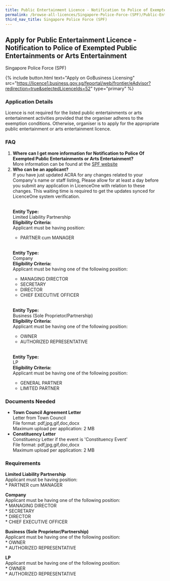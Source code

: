 ```yaml
---
title: Public Entertainment Licence - Notification to Police of Exempted Public Entertainments or Arts Entertainment
permalink: /browse-all-licences/Singapore-Police-Force-(SPF)/Public-Entertainment-Licence---Notification-to-Police-of-Exempted-Public-Entertainments-or-Arts-Entertainment
third_nav_title: Singapore Police Force (SPF)
---
```


## Apply for Public Entertainment Licence - Notification to Police of Exempted Public Entertainments or Arts Entertainment

Singapore Police Force (SPF)

{% include button.html text="Apply on GoBusiness Licensing" src="https://licence1.business.gov.sg/feportal/web/frontier/eAdvisor?redirection=true&selectedLicenceIds=52" type="primary" %}

<H3>Application Details</H3>

<p>Licence is not required for the listed public entertainments or arts entertainment activities provided that the organiser adheres to the exemption conditions. Otherwise, organiser is to apply for the appropriate public entertainment or arts entertainment licence.</p>

<h3>FAQ</h3>

<ol>
  <li>
    <strong>Where can I get more information for Notification to Police Of Exempted Public Entertainments or Arts Entertainment?</strong><br>        
More information can be found at the 
<a href="http://www.police.gov.sg/e-services/apply/licenses-and-permits" target="_blank" rel="noopener">SPF website</a>
  </li>
  <li>
    <strong>Who can be an applicant?</strong><br>
If you have just updated ACRA for any changes related to your Company's name or staff listing, Please allow for at least a day before you submit any application in LicenceOne with relation to these changes. This waiting time is required to get the updates synced for LicenceOne system verification.<br><br>

<strong>Entity Type:</strong> <br>
Limited Liability Partnership<br>
<strong>Eligibility Criteria:</strong><br>
Applicant must be having position:<br> 
* PARTNER cum MANAGER<br>        
<br>

<strong>Entity Type:</strong> <br>
Company<br>
<strong>Eligibility Criteria:</strong><br>
Applicant must be having one of the following position:<br>
* MANAGING DIRECTOR<br>
* SECRETARY<br>
* DIRECTOR<br>
* CHIEF EXECUTIVE OFFICER<br>
<br>        

<strong>Entity Type:</strong> <br>
Business (Sole Proprietor/Partnership)<br>
<strong>Eligibility Criteria:</strong><br>
Applicant must be having one of the following position:<br>
* OWNER<br>
* AUTHORIZED REPRESENTATIVE
<br>

<strong>Entity Type:</strong> <br>
LP<br>
<strong>Eligibility Criteria:</strong><br>
Applicant must be having one of the following position:<br>
* GENERAL PARTNER<br>
* LIMITED PARTNER
  </li>

</ol>


<H3>Documents Needed</H3>

<ul>
<li><strong>Town Council Agreement Letter</strong><br />Letter from Town Council
<br>
File format: pdf,jpg,gif,doc,docx<br>
Maximum upload per application: 2 MB
</li>

<li><strong>Constituency Letter</strong><br />Constituency Letter if the event is 'Constituency Event'
<br>
File format: pdf,jpg,gif,doc,docx<br>
Maximum upload per application: 2 MB
</li>

</ul>

<H3>Requirements</H3>

<p><strong>Limited Liability Partnership</strong><br />Applicant must be having position:<br />* PARTNER cum MANAGER</p>
<p><strong>Company</strong><br />Applicant must be having one of the following position:<br />* MANAGING DIRECTOR<br />* SECRETARY<br />* DIRECTOR<br />* CHIEF EXECUTIVE OFFICER</p>
<p><strong>Business (Sole Proprietor/Partnership)</strong><br />Applicant must be having one of the following position:<br />* OWNER<br />* AUTHORIZED REPRESENTATIVE</p>
<p><strong>LP</strong><br />Applicant must be having one of the following position:<br />* OWNER<br />* AUTHORIZED REPRESENTATIVE</p>

